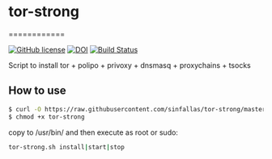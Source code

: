 # tor-strong
============

[![GitHub license](https://sinfallas.files.wordpress.com/2016/02/gpl.png)](https://github.com/xanadu-linux/tor-strong/blob/master/LICENSE)
[![DOI](https://zenodo.org/badge/4102/xanadu-linux/tor-strong.svg)](https://zenodo.org/badge/latestdoi/4102/xanadu-linux/tor-strong)
[![Build Status](https://travis-ci.org/xanadu-linux/tor-strong.svg?branch=master)](https://travis-ci.org/xanadu-linux/tor-strong)

Script to install tor + polipo + privoxy + dnsmasq + proxychains + tsocks

## How to use

```bash
$ curl -O https://raw.githubusercontent.com/sinfallas/tor-strong/master/tor-strong
$ chmod +x tor-strong
```
copy to /usr/bin/ and then execute as root or sudo:

```bash
tor-strong.sh install|start|stop
```
